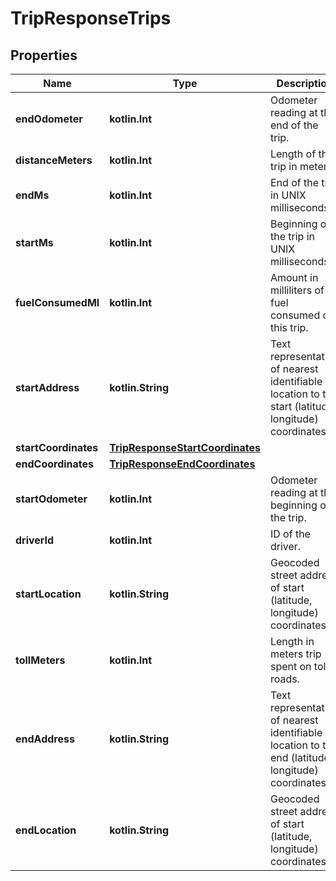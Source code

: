 
# TripResponseTrips

## Properties
Name | Type | Description | Notes
------------ | ------------- | ------------- | -------------
**endOdometer** | **kotlin.Int** | Odometer reading at the end of the trip. |  [optional]
**distanceMeters** | **kotlin.Int** | Length of the trip in meters. |  [optional]
**endMs** | **kotlin.Int** | End of the trip in UNIX milliseconds. |  [optional]
**startMs** | **kotlin.Int** | Beginning of the trip in UNIX milliseconds. |  [optional]
**fuelConsumedMl** | **kotlin.Int** | Amount in milliliters of fuel consumed on this trip. |  [optional]
**startAddress** | **kotlin.String** | Text representation of nearest identifiable location to the start (latitude, longitude) coordinates. |  [optional]
**startCoordinates** | [**TripResponseStartCoordinates**](TripResponseStartCoordinates.md) |  |  [optional]
**endCoordinates** | [**TripResponseEndCoordinates**](TripResponseEndCoordinates.md) |  |  [optional]
**startOdometer** | **kotlin.Int** | Odometer reading at the beginning of the trip. |  [optional]
**driverId** | **kotlin.Int** | ID of the driver. |  [optional]
**startLocation** | **kotlin.String** | Geocoded street address of start (latitude, longitude) coordinates. |  [optional]
**tollMeters** | **kotlin.Int** | Length in meters trip spent on toll roads. |  [optional]
**endAddress** | **kotlin.String** | Text representation of nearest identifiable location to the end (latitude, longitude) coordinates. |  [optional]
**endLocation** | **kotlin.String** | Geocoded street address of start (latitude, longitude) coordinates. |  [optional]



